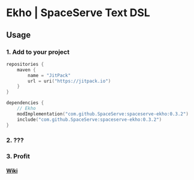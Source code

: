 # Ekho | SpaceServe Text DSL

## Usage

### 1. Add to your project
```kotlin
repositories {
    maven { 
        name = "JitPack"
        url = uri("https://jitpack.io")
    }
}

dependencies {
    // Ekho
    modImplementation("com.github.SpaceServe:spaceserve-ekho:0.3.2")
    include("com.github.SpaceServe:spaceserve-ekho:0.3.2")
}
```
### 2. ???

### 3. Profit

#### [Wiki](https://github.com/SpaceServe/spaceserve-ekho/wiki)
